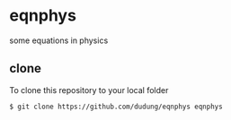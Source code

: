 # eqnphys
some equations in physics


## clone
To clone this repository to your local folder

```batch
$ git clone https://github.com/dudung/eqnphys eqnphys
```
